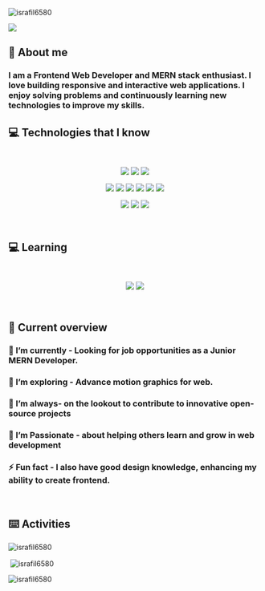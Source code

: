 <p align="left"> <img src="https://komarev.com/ghpvc/?username=israfil6580&label=Profile%20views&color=0e75b6&style=flat" alt="israfil6580" /> </p>
<a href="https://www.facebook.com/israfil6580/">
<img src="https://github.com/mir-hussain/mir-hussain/assets/114576715/78b0a1a4-c013-4635-a023-9e3c78a52bbc" />
</a>

## :boy: About me
<h3 align="left">I am a Frontend Web Developer and MERN stack enthusiast. I love building responsive and interactive web applications. I enjoy solving problems and continuously learning new technologies to improve my skills.</h3>

## :computer: Technologies that I know

<br>
<p align="center">
<img src="https://github.com/mir-hussain/mir-hussain/blob/main/images/icons/HTML.png"/>
<img src="https://github.com/mir-hussain/mir-hussain/blob/main/images/icons/css.png"/>
<img src="https://github.com/mir-hussain/mir-hussain/blob/main/images/icons/JavaScript.png"/>
</p>
<p align="center">
<img src="https://github.com/mir-hussain/mir-hussain/blob/main/images/icons/react.png"/>
<img src="https://github.com/mir-hussain/mir-hussain/blob/main/images/icons/redux.png"/>
<img src="https://github.com/mir-hussain/mir-hussain/blob/main/images/icons/sass.png"/>
<img src="https://github.com/mir-hussain/mir-hussain/blob/main/images/icons/tailwind.png"/>
<img src="https://github.com/mir-hussain/mir-hussain/blob/main/images/icons/Bootsrap.png"/>
<img src="https://github.com/mir-hussain/mir-hussain/blob/main/images/icons/firebase.png"/>
</p>
<p align="center">
<img src="https://github.com/mir-hussain/mir-hussain/blob/main/images/icons/node.png"/>
<img src="https://github.com/mir-hussain/mir-hussain/blob/main/images/icons/express.png"/>
<img src="https://github.com/mir-hussain/mir-hussain/blob/main/images/icons/mongo.png"/>
</p>
<br/>

## :computer: Learning

<br>
<p align="center">
<img src="https://github.com/mir-hussain/mir-hussain/blob/main/images/icons/redux.png"/>
<img src="https://github.com/mir-hussain/mir-hussain/blob/main/images/icons/sass.png"/>
</p>
<br/>

## :eyes: Current overview

### 🔭 I’m currently - Looking for job opportunities as a Junior MERN Developer.
### 🌱 I’m exploring - Advance motion graphics for web. 
### 👯 I’m  always- on the lookout to contribute to innovative open-source projects 
### 🤔 I’m Passionate - about helping others learn and grow in web development
### ⚡ Fun fact -  I also have good design knowledge, enhancing my ability to create frontend.


<br/>

## :keyboard: Activities
<div>
<p><img align="center" src="https://github-readme-streak-stats.herokuapp.com/?user=israfil6580&" alt="israfil6580" /></p>
<p>&nbsp;<img align="center" src="https://github-readme-stats.vercel.app/api?username=israfil6580&show_icons=true&locale=en" alt="israfil6580" /></p>
<p><img align="left" src="https://github-readme-stats.vercel.app/api/top-langs?username=israfil6580&show_icons=true&locale=en&layout=compact" alt="israfil6580" /></p>
</div>
